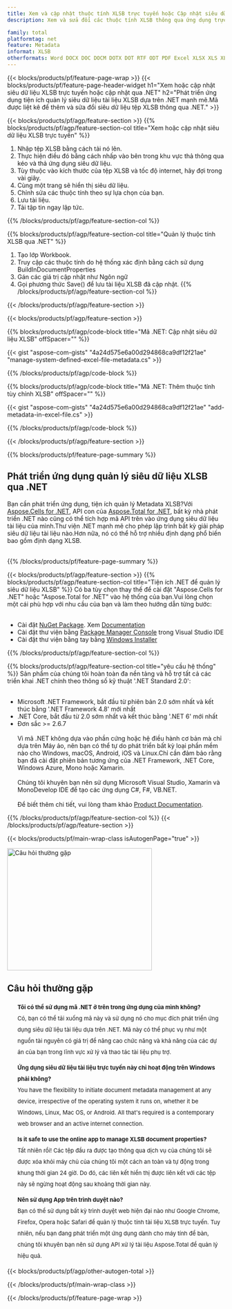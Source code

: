 ```yaml
---
title: Xem và cập nhật thuộc tính XLSB trực tuyến hoặc Cập nhật siêu dữ liệu bằng .NET
description: Xem và sửa đổi các thuộc tính XLSB thông qua ứng dụng trực tuyến miễn phí. Mã API C# .NET để cập nhật và thêm thuộc tính XLSB.

family: total
platformtag: net
feature: Metadata
informat: XLSB
otherformats: Word DOCX DOC DOCM DOTX DOT RTF ODT PDF Excel XLSX XLS XLSM XLSB ODS Powerpoint PPTX PPT ODP
---
```

{{< blocks/products/pf/feature-page-wrap >}}
{{< blocks/products/pf/feature-page-header-widget h1="Xem hoặc cập nhật siêu dữ liệu XLSB trực tuyến hoặc cập nhật qua .NET" h2="Phát triển ứng dụng tiện ích quản lý siêu dữ liệu tài liệu XLSB dựa trên .NET mạnh mẽ.Mã được liệt kê để thêm và sửa đổi siêu dữ liệu tệp XLSB thông qua .NET." >}}

{{< blocks/products/pf/agp/feature-section >}}
{{% blocks/products/pf/agp/feature-section-col title="Xem hoặc cập nhật siêu dữ liệu XLSB trực tuyến" %}}

1. Nhập tệp XLSB bằng cách tải nó lên.
1. Thực hiện điều đó bằng cách nhấp vào bên trong khu vực thả thông qua kéo và thả ứng dụng siêu dữ liệu.
1. Tùy thuộc vào kích thước của tệp XLSB và tốc độ internet, hãy đợi trong vài giây.
1. Cùng một trang sẽ hiển thị siêu dữ liệu.
1. Chỉnh sửa các thuộc tính theo sự lựa chọn của bạn.
1. Lưu tài liệu.
1. Tải tập tin ngay lập tức.

{{% /blocks/products/pf/agp/feature-section-col %}}

{{% blocks/products/pf/agp/feature-section-col title="Quản lý thuộc tính XLSB qua .NET" %}}

1. Tạo lớp Workbook.
1. Truy cập các thuộc tính do hệ thống xác định bằng cách sử dụng BuildInDocumentProperties
1. Gán các giá trị cập nhật như Ngôn ngữ
1. Gọi phương thức Save() để lưu tài liệu XLSB đã cập nhật.
{{% /blocks/products/pf/agp/feature-section-col %}}

{{< /blocks/products/pf/agp/feature-section >}}

{{< blocks/products/pf/agp/feature-section >}}

{{% blocks/products/pf/agp/code-block title="Mã .NET: Cập nhật siêu dữ liệu XLSB" offSpacer="" %}}

{{< gist "aspose-com-gists" "4a24d575e6a00d294868ca9df12f21ae" "manage-system-defined-excel-file-metadata.cs" >}}

{{% /blocks/products/pf/agp/code-block %}}

{{% blocks/products/pf/agp/code-block title="Mã .NET: Thêm thuộc tính tùy chỉnh XLSB" offSpacer="" %}}

{{< gist "aspose-com-gists" "4a24d575e6a00d294868ca9df12f21ae" "add-metadata-in-excel-file.cs" >}}

{{% /blocks/products/pf/agp/code-block %}}


{{< /blocks/products/pf/agp/feature-section >}}

{{% blocks/products/pf/feature-page-summary %}}

<h2>Phát triển ứng dụng quản lý siêu dữ liệu XLSB qua .NET</h2>

Bạn cần phát triển ứng dụng, tiện ích quản lý Metadata XLSB?Với [Aspose.Cells for .NET](https://products.aspose.com/cells/vi/net/), API con của [Aspose.Total for .NET](https://products.aspose.com/total/vi/net/), bất kỳ nhà phát triển .NET nào cũng có thể tích hợp mã API trên vào ứng dụng siêu dữ liệu tài liệu của mình.Thư viện .NET mạnh mẽ cho phép lập trình bất kỳ giải pháp siêu dữ liệu tài liệu nào.Hơn nữa, nó có thể hỗ trợ nhiều định dạng phổ biến bao gồm định dạng XLSB.<br /><br />

{{% /blocks/products/pf/feature-page-summary %}}

{{< blocks/products/pf/agp/feature-section >}}
{{% blocks/products/pf/agp/feature-section-col title="Tiện ích .NET để quản lý siêu dữ liệu XLSB" %}}
Có ba tùy chọn thay thế để cài đặt "Aspose.Cells for .NET" hoặc "Aspose.Total for .NET" vào hệ thống của bạn.Vui lòng chọn một cái phù hợp với nhu cầu của bạn và làm theo hướng dẫn từng bước:<br /><br />

- Cài đặt [NuGet Package](https://www.nuget.org/packages/Aspose.Cells/). Xem [Documentation](https://docs.aspose.com/cells/net/installation/)
- Cài đặt thư viện bằng [Package Manager Console](https://docs.aspose.com/cells/net/installation/#install-asposecells-using-package-manager-gui) trong Visual Studio IDE
- Cài đặt thư viện bằng tay bằng [Windows Installer](https://docs.aspose.com/cells/net/installing-aspose-cells-on-windows/)

{{% /blocks/products/pf/agp/feature-section-col %}}

{{% blocks/products/pf/agp/feature-section-col title="yêu cầu hệ thống" %}}
Sản phẩm của chúng tôi hoàn toàn đa nền tảng và hỗ trợ tất cả các triển khai .NET chính theo thông số kỹ thuật '.NET Standard 2.0':<br /><br />

- Microsoft .NET Framework, bắt đầu từ phiên bản 2.0 sớm nhất và kết thúc bằng '.NET Framework 4.8' mới nhất
- .NET Core, bắt đầu từ 2.0 sớm nhất và kết thúc bằng '.NET 6' mới nhất
- Đơn sắc >= 2.6.7
<br /><br />
Vì mã .NET không dựa vào phần cứng hoặc hệ điều hành cơ bản mà chỉ dựa trên Máy ảo, nên bạn có thể tự do phát triển bất kỳ loại phần mềm nào cho Windows, macOS, Android, iOS và Linux.Chỉ cần đảm bảo rằng bạn đã cài đặt phiên bản tương ứng của .NET Framework, .NET Core, Windows Azure, Mono hoặc Xamarin.<br /><br />
Chúng tôi khuyên bạn nên sử dụng Microsoft Visual Studio, Xamarin và MonoDevelop IDE để tạo các ứng dụng C#, F#, VB.NET.
<br /><br />
Để biết thêm chi tiết, vui lòng tham khảo [Product Documentation](https://docs.aspose.com/cells/net/system-requirements/).

{{% /blocks/products/pf/agp/feature-section-col %}}
{{< /blocks/products/pf/agp/feature-section >}}

{{< blocks/products/pf/main-wrap-class isAutogenPage="true" >}}

<style>.howtolist li{margin-right: 0!important;line-height: 26px;position: relative;margin-bottom: 10px;font-size: 13px;list-style-type: none;}</style>
<div class="col-md-12 tl bg-gray-dark howtolist section">
  <a class="anchor" name="faqpage"></a>
  <div class="container tl dflex" itemscope="" itemtype="https://schema.org/FAQPage">
      <div class="col-md-4 howtosectiongfx">
          <img class="social-panel-hide-on-mobile" src="https://www.groupdocs.cloud/templates/brand/images/groupdocs/conversion/groupdocs_conversion-brand.png" alt="Câu hỏi thường gặp" width="335" height="283">
      </div>
      <div class="howtosection col-md-8">
          <div>
              <h2>Câu hỏi thường gặp</h2>
              <ul>
                  <li itemscope="" itemprop="mainEntity" itemtype="https://schema.org/Question">
                      <div>
                          <span itemprop="name"><b>Tôi có thể sử dụng mã .NET ở trên trong ứng dụng của mình không?</b></span>
                      </div>
                      <div itemscope="" itemprop="acceptedAnswer" itemtype="https://schema.org/Answer">
                          <span itemprop="text">Có, bạn có thể tải xuống mã này và sử dụng nó cho mục đích phát triển ứng dụng siêu dữ liệu tài liệu dựa trên .NET. Mã này có thể phục vụ như một nguồn tài nguyên có giá trị để nâng cao chức năng và khả năng của các dự án của bạn trong lĩnh vực xử lý và thao tác tài liệu phụ trợ.</span>
                      </div>
                  </li>
                  <li itemscope="" itemprop="mainEntity" itemtype="https://schema.org/Question">
                      <div>
                          <span itemprop="name"><b>Ứng dụng siêu dữ liệu tài liệu trực tuyến này chỉ hoạt động trên Windows phải không?</b></span>
                      </div>
                      <div itemscope="" itemprop="acceptedAnswer" itemtype="https://schema.org/Answer">
                          <span itemprop="text">You have the flexibility to initiate document metadata management at any device, irrespective of the operating system it runs on, whether it be Windows, Linux, Mac OS, or Android. All that's required is a contemporary web browser and an active internet connection.</span>
                      </div>
                  </li>
                  <li itemscope="" itemprop="mainEntity" itemtype="https://schema.org/Question">
                      <div>
                          <span itemprop="name"><b>Is it safe to use the online app to manage XLSB document properties?</b></span>
                      </div>
                      <div itemscope="" itemprop="acceptedAnswer" itemtype="https://schema.org/Answer">
                          <span itemprop="text">Tất nhiên rồi! Các tệp đầu ra được tạo thông qua dịch vụ của chúng tôi sẽ được xóa khỏi máy chủ của chúng tôi một cách an toàn và tự động trong khung thời gian 24 giờ. Do đó, các liên kết hiển thị được liên kết với các tệp này sẽ ngừng hoạt động sau khoảng thời gian này.</span>
                      </div>
                  </li>                 
                  <li itemscope="" itemprop="mainEntity" itemtype="https://schema.org/Question">
                      <div>
                          <span itemprop="name"><b>Nên sử dụng App trên trình duyệt nào?</b></span>
                      </div>
                      <div itemscope="" itemprop="acceptedAnswer" itemtype="https://schema.org/Answer">
                          <span itemprop="text">Bạn có thể sử dụng bất kỳ trình duyệt web hiện đại nào như Google Chrome, Firefox, Opera hoặc Safari để quản lý thuộc tính tài liệu XLSB trực tuyến. Tuy nhiên, nếu bạn đang phát triển một ứng dụng dành cho máy tính để bàn, chúng tôi khuyên bạn nên sử dụng API xử lý tài liệu Aspose.Total để quản lý hiệu quả.</span>
                      </div>
                  </li>
              </ul>
          </div>
      </div>
  </div>

{{< blocks/products/pf/agp/other-autogen-total >}}

{{< /blocks/products/pf/main-wrap-class >}}

{{< /blocks/products/pf/feature-page-wrap >}}